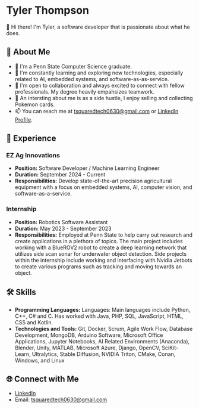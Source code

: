 # Tyler Thompson

👋 Hi there! I'm Tyler, a software developer that is passionate about what he does.

## 🚀 About Me

- 🔭 I'm a Penn State Computer Science graduate. 
- 🌱 I'm constantly learning and exploring new technologies, especially related to AI, embedded systems, and software-as-as-service.
- 👯 I'm open to collaboration and always excited to connect with fellow professionals. My degree heavily empahsizes teamwork.
- 🛒 An intersting about me is as a side hustle, I enjoy selling and collecting Pokemon cards.
- 📫 You can reach me at tsquaredtech0630@gmail.com or [LinkedIn Profile](https://www.linkedin.com/in/tyler-thompson-52056623b/).

## 💼 Experience

### EZ Ag Innovations
- **Position:**  Software Developer / Machine Learning Engineer
- **Duration:** September 2024 - Current
- **Responsibilities:** Develop state-of-the-art precision agricultural equipment with a focus on embedded systems, AI, computer vision, and software-as-a-service.

### Internship
- **Position:** Robotics Software Assistant
- **Duration:** May 2023 - September 2023
- **Responsibilities:** Employed at Penn State to help carry out research and create applications in a plethora of topics. The main project includes working with a BlueROV2 robot to create a deep learning network that utilizes side scan sonar for underwater object detection. Side projects within the internship include working and interfacing with Nvidia Jetbots to create various programs such as tracking and moving towards an object.

## 🛠️ Skills
- **Programming Languages:** Languages: Main languages include Python, C++, C# and C. Has worked with Java, PHP, SQL, JavaScript, HTML, CSS and Kotlin.
- **Technologies and Tools:** Git, Docker, Scrum, Agile Work Flow, Database Development, MongoDB, Arduino Software, Microsoft Office Applications, Jupyter Notebooks, AI Related Environments (Anaconda), Blender, Unity, MATLAB, Microsoft Azure, Django, OpenCV, SciKit-Learn, Ultralytics, Stable Diffusion, NVIDIA Triton, CMake, Conan, Windows, and Linux

## 🌐 Connect with Me
- [LinkedIn](https://www.linkedin.com/in/tyler-thompson-52056623b/)
- Email: tsquaredtech0630@gmail.com
